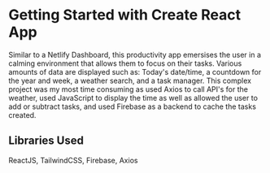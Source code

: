 # Getting Started with Create React App

Similar to a Netlify Dashboard, this productivity app emersises the user in a calming environment that allows them to focus on their tasks. 
Various amounts of data are displayed such as: Today's date/time, a countdown for the year and week, a weather search, and a task manager. This 
complex project was my most time consuming as used Axios to call API's for the weather, used JavaScript to display the time as well as allowed the user to
add or subtract tasks, and used Firebase as a backend to cache the tasks created.

## Libraries Used

ReactJS, TailwindCSS, Firebase, Axios
